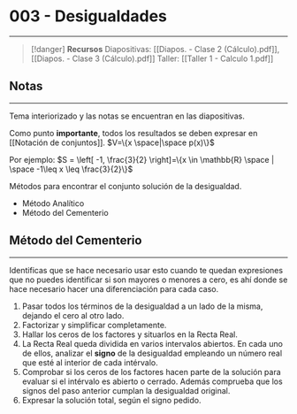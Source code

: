 # 003 - Desigualdades
***
> [!danger]  **Recursos**
> Diapositivas: [[Diapos. - Clase 2 (Cálculo).pdf]], [[Diapos. - Clase 3 (Cálculo).pdf]]
> Taller: [[Taller 1 - Calculo 1.pdf]]
## Notas
***
Tema interiorizado y las notas se encuentran en las diapositivas.

Como punto **importante**, todos los resultados se deben expresar en [[Notación de conjuntos]]. $V=\{x \space|\space p(x)\}$

Por ejemplo: $S = \left[ -1, \frac{3}{2} \right]=\{x \in \mathbb{R} \space | \space -1\leq x \leq \frac{3}{2}\}$

Métodos para encontrar el conjunto solución de la desigualdad.
- Método Analítico
- Método del Cementerio

## Método del Cementerio
***
Identificas que se hace necesario usar esto cuando te quedan expresiones que no puedes identificar si son mayores o menores a cero, es ahí donde se hace necesario hacer una diferenciación para cada caso.

1. Pasar todos los términos de la desigualdad  a un lado de la misma, dejando el cero al otro lado.
2. Factorizar y simplificar completamente.
3. Hallar los ceros de los factores y situarlos en la Recta Real.
4. La Recta Real queda dividida en varios intervalos abiertos. En cada uno de ellos, analizar el **signo** de la desigualdad empleando un número real que esté al interior de cada intérvalo.
5. Comprobar si los ceros de los factores hacen parte de la solución para evaluar si el intérvalo es abierto o cerrado. Además comprueba que los signos del paso anterior cumplan la desigualdad original.
6. Expresar la solución total, según el signo pedido.

